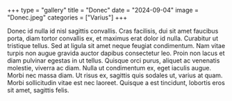 +++
type = "gallery"
title = "Donec"
date = "2024-09-04"
image = "Donec.jpeg"
categories = ["Varius"]
+++

Donec id nulla id nisl sagittis convallis. Cras facilisis, dui sit amet faucibus porta, diam tortor convallis ex, et maximus erat dolor id nulla. Curabitur ut tristique tellus. Sed at ligula sit amet neque feugiat condimentum. Nam vitae turpis non augue gravida auctor dapibus consectetur leo. Proin non lacus et diam pulvinar egestas in ut tellus. Quisque orci purus, aliquet ac venenatis molestie, viverra ac diam. Nulla ut condimentum ex, eget iaculis augue. Morbi nec massa diam. Ut risus ex, sagittis quis sodales ut, varius at quam. Morbi sollicitudin vitae est nec laoreet. Quisque a est tincidunt, lobortis eros sit amet, sagittis felis.